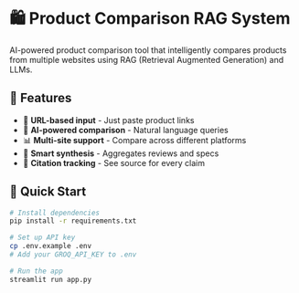 # 🛍️ Product Comparison RAG System

AI-powered product comparison tool that intelligently compares products from multiple websites using RAG (Retrieval Augmented Generation) and LLMs.

## 🌟 Features

- 🔗 **URL-based input** - Just paste product links
- 🤖 **AI-powered comparison** - Natural language queries
- 📊 **Multi-site support** - Compare across different platforms
- 💬 **Smart synthesis** - Aggregates reviews and specs
- 🎯 **Citation tracking** - See source for every claim

## 🚀 Quick Start
```bash
# Install dependencies
pip install -r requirements.txt

# Set up API key
cp .env.example .env
# Add your GROQ_API_KEY to .env

# Run the app
streamlit run app.py